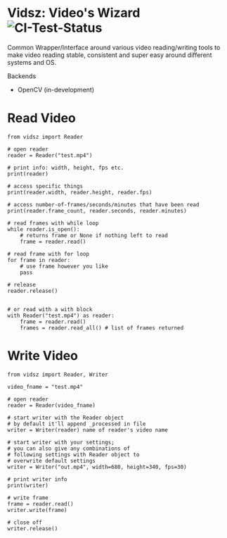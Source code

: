# Vidsz: Video's Wizard ![CI-Test-Status](https://github.com/BlueMirrors/vidsz/actions/workflows/ci_tests.yml/badge.svg)

Common Wrapper/Interface around various video reading/writing tools to make video reading stable, consistent and super easy around different systems and OS.

Backends

- OpenCV (in-development)

# Read Video

```
from vidsz import Reader

# open reader
reader = Reader("test.mp4")

# print info: width, height, fps etc.
print(reader)

# access specific things
print(reader.width, reader.height, reader.fps)

# access number-of-frames/seconds/minutes that have been read
print(reader.frame_count, reader.seconds, reader.minutes)

# read frames with while loop
while reader.is_open():
    # returns frame or None if nothing left to read
    frame = reader.read()

# read frame with for loop
for frame in reader:
    # use frame however you like
    pass

# release
reader.release()


# or read with a with block
with Reader("test.mp4") as reader:
    frame = reader.read()
    frames = reader.read_all() # list of frames returned
```

# Write Video

```
from vidsz import Reader, Writer

video_fname = "test.mp4"

# open reader
reader = Reader(video_fname)

# start writer with the Reader object
# by default it'll append _processed in file
writer = Writer(reader) name of reader's video name

# start writer with your settings;
# you can also give any combinations of
# following settings with Reader object to
# overwrite default settings
writer = Writer("out.mp4", width=680, height=340, fps=30)

# print writer info
print(writer)

# write frame
frame = reader.read()
writer.write(frame)

# close off
writer.release()
```
